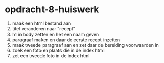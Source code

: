# opdracht-8-huiswerk
1. maak een html bestand aan
2. titel veranderen naar "recept"
3. h1 in body zetten en het een naam geven
4. paragraaf maken en daar de eerste recept inzetten
5. maak tweede paragraaf aan en zet daar de bereiding voorwaarden in
6. zoek een foto en plaats die in de index html
7. zet een tweede foto in de index html
